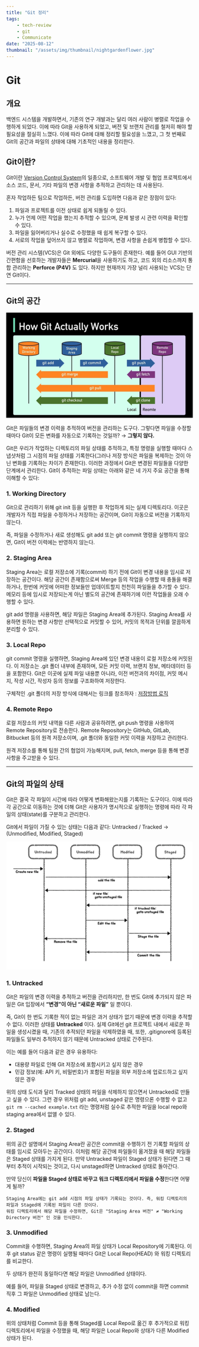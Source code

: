 ```yaml
---
title: "Git 정리"
tags:
    - tech-review
    - git
    - Communicate
date: "2025-08-12"
thumbnail: "/assets/img/thumbnail/nightgardenflower.jpg"
---
```


# Git
## 개요

백엔드 시스템을 개발하면서, 기존의 연구 개발과는 달리 여러 사람이 병렬로 작업을 수행하게 되었다. 이에 따라 Git을 사용하게 되었고, 버전 및 브랜치 관리를 철저히 해야 할 필요성을 절실히 느꼈다. 이에 따라 Git에 대해 정리할 필요성을 느꼈고, 그 첫 번째로 Git의 공간과 파일의 상태에 대해 기초적인 내용을 정리한다.

## Git이란?

Git이란 [Version Control System](https://www.geeksforgeeks.org/git/version-control-systems/)의 일종으로, 소프트웨어 개발 및 협업 프로젝트에서 소스 코드, 문서, 기타 파일의 변경 사항을 추적하고 관리하는 데 사용된다.

혼자 작업하든 팀으로 작업하든, 버전 관리를 도입하면 다음과 같은 장점이 있다:

1. 파일과 프로젝트를 이전 상태로 쉽게 되돌릴 수 있다.
2. 누가 언제 어떤 작업을 했는지 추적할 수 있으며, 문제 발생 시 관련 이력을 확인할 수 있다.
3. 파일을 잃어버리거나 실수로 수정했을 때 쉽게 복구할 수 있다.
4. 서로의 작업을 덮어쓰지 않고 병렬로 작업하며, 변경 사항을 손쉽게 병합할 수 있다.

버전 관리 시스템(VCS)은 Git 외에도 다양한 도구들이 존재한다. 예를 들어 GUI 기반의 간편함을 선호하는 개발자들은 **Mercurial**을 사용하기도 하고, 코드 외의 리소스까지 통합 관리하는 **Perforce (P4V)** 도 있다. 하지만 현재까지 가장 널리 사용되는 VCS는 단연 Git이다.

---

## Git의 공간

![git 개요도](/assets/img/pages/tech-review/Communicate/git/git.webp)

Git은 파일들의 변경 이력을 추적하여 버전을 관리하는 도구다.
그렇다면 파일을 수정할 때마다 Git이 모든 변화를 자동으로 기록하는 것일까? 
→ **그렇지 않다.**

Git은 우리가 작업하는 디렉토리의 파일 상태를 추적하고, 특정 명령을 실행할 때마다 스냅샷처럼 그 시점의 파일 상태를 기록한다(그러나 저장 방식은 파일을 복제하는 것이 아닌 변화를 기록하는 차이가 존재한다). 이러한 과정에서 Git은 변경된 파일들을 다양한 단계에서 관리한다. Git이 추적하는 파일 상태는 아래와 같은 네 가지 주요 공간을 통해 이해할 수 있다:

### 1. Working Directory
    
Git으로 관리하기 위해 git init 등을 실행한 후 작업하게 되는 실제 디렉토리다.
이곳은 개발자가 직접 파일을 수정하거나 저장하는 공간이며, Git이 자동으로 버전을 기록하지 않는다.

즉, 파일을 수정하거나 새로 생성해도 git add 또는 git commit 명령을 실행하지 않으면, Git이 버전 이력에는 반영하지 않는다.

### 2. Staging Area

Staging Area는 로컬 저장소에 기록(commit) 하기 전에 Git이 변경 내용을 임시로 저장하는 공간이다. 해당 공간이 존재함으로써 Merge 등의 작업을 수행할 때 충돌을 해결하거나, 한번에 커밋에 어떠한 정보들만 업데이트할지 천천히 파일들을 추가할 수 있다. 메모리 등에 임시로 저장되는게 아닌 별도의 공간에 존재하기에 이런 작업들을 오래 수행할 수 있다.

git add 명령을 사용하면, 해당 파일은 Staging Area에 추가된다.
Staging Area를 사용하면 원하는 변경 사항만 선택적으로 커밋할 수 있어, 커밋의 목적과 단위를 깔끔하게 분리할 수 있다.

### 3. Local Repo
git commit 명령을 실행하면, Staging Area에 있던 변경 내용이 로컬 저장소에 커밋된다. 이 저장소는 .git 폴더 내부에 존재하며, 모든 커밋 이력, 브랜치 정보, 메타데이터 등을 포함한다. Git은 이곳에 실제 파일 내용뿐 아니라, 이전 버전과의 차이점, 커밋 메시지, 작성 시간, 작성자 등의 정보를 구조화하여 저장한다.

구체적인 .git 폴더의 저장 방식에 대해서는 링크를 참조하자 : [저장방법 로직](/_pages/tech-review/Communicate/Git/git의%20저장방식.md)

### 4. Remote Repo

로컬 저장소의 커밋 내역을 다른 사람과 공유하려면, git push 명령을 사용하여 Remote Repository로 전송한다.
Remote Repository는 GitHub, GitLab, Bitbucket 등의 원격 저장소이며, .git 폴더와 동일한 커밋 이력을 저장하고 관리한다.

원격 저장소를 통해 팀원 간의 협업이 가능해지며, pull, fetch, merge 등을 통해 변경 사항을 주고받을 수 있다.

---
## Git의 파일의 상태

Git은 결국 각 파일이 시간에 따라 어떻게 변화해왔는지를 기록하는 도구이다. 이에 따라 각 공간으로 이동하는 것에 더해 Git은 사용자가 명시적으로 실행하는 명령에 따라 각 파일의 상태(state)를 구분하고 관리한다.

Git에서 파일이 가질 수 있는 상태는 다음과 같다:
Untracked / Tracked → (Unmodified, Modified, Staged)

![file status](/assets/img/pages/tech-review/Communicate/git/file_lifecycle.webp)

### 1. Untracked
Git은 파일의 변경 이력을 추적하고 버전을 관리하지만, 한 번도 Git에 추가되지 않은 파일은 Git 입장에서 **“변경”이 아닌 “새로운 파일”** 일 뿐이다.

즉, Git이 한 번도 기록한 적이 없는 파일은 과거 상태가 없기 때문에 변경 이력을 추적할 수 없다. 이러한 상태를 **Untracked** 이다.
실제 Git에선 git 프로젝트 내에서 새로운 파일을 생성시켰을 때, 기존의 추적되던 파일을 삭제하였을 때, 
또한, .gitignore에 등록된 파일들도 일부러 추적하지 않기 때문에 Untracked 상태로 간주된다. 

이는 예를 들어 다음과 같은 경우 유용하다:

- 대용량 파일로 인해 Git 저장소에 포함시키고 싶지 않은 경우
- 민감 정보(예: API 키, 비밀번호)가 포함된 파일을 외부 저장소에 업로드하고 싶지 않은 경우

위의 상태 도식과 달리 Tracked 상태의 파일을 삭제하지 않으면서 Untracked로 만들고 싶을 수 있다. 그런 경우 위처럼 git add, unstaged 같은 명령으론 수행할 수 없고 ```git rm --cached example.txt``` 라는 명령처럼 실수로 추적한 파일을 local repo와 staging area에서 없앨 수 있다.

### 2. Staged
위의 공간 설명에서 Staging Area란 공간은 commit을 수행하기 전 기록할 파일의 상태를 임시로 모아두는 공간이다. 이처럼 해당 공간에 파일들이 옮겨졌을 때 해당 파일들은 Staged 상태를 가지게 된다. 만약 Untracked 파일이 Staged 상태가 된다면 그 때부터 추적이 시작되는 것이고, 다시 unstaged하면 Untracked 상태로 돌아간다.

만약 당신이 **파일을 Staged 상태로 바꾸고 워크 디렉토리에서 파일을 수정**한다면 어떻게 될까?

    Staging Area에는 git add 시점의 파일 상태가 기록되는 것이다. 즉, 워킹 디렉토리의 파일과 Staged에 기록된 파일이 다른 것이다.
    워킹 디렉토리에서 해당 파일을 수정하면, Git은 "Staging Area 버전" ≠ "Working Directory 버전" 인 것을 인식한다.

### 3. Unmodified

Commit을 수행하면, Staging Area의 파일 상태가 Local Repository에 기록된다.
이후 git status 같은 명령이 실행될 때마다 Git은 Local Repo(HEAD) 와 워킹 디렉토리를 비교한다.

두 상태가 완전히 동일하다면 해당 파일은 Unmodified 상태이다.

예를 들어, 파일을 Staged 상태로 변경하고, 추가 수정 없이 commit을 하면
commit 직후 그 파일은 Unmodified 상태로 남는다.

### 4. Modified

위의 상태처럼 Commit 등을 통해 Staged를 Local Repo로 옮긴 후 추가적으로 워킹 디렉토리에서 파일을 수정했을 때, 해당 파일은 Local Repo와 상태가 다른 Modified 상태가 된다.
